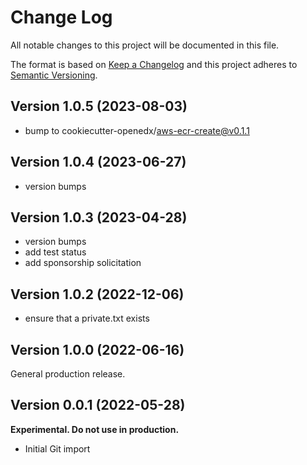 # Change Log

All notable changes to this project will be documented in this file.

The format is based on [Keep a Changelog](http://keepachangelog.com/)
and this project adheres to [Semantic Versioning](http://semver.org/).

## Version 1.0.5 (2023-08-03)

- bump to cookiecutter-openedx/aws-ecr-create@v0.1.1

## Version 1.0.4 (2023-06-27)

- version bumps

## Version 1.0.3 (2023-04-28)

- version bumps
- add test status
- add sponsorship solicitation

## Version 1.0.2 (2022-12-06)

- ensure that a private.txt exists

## Version 1.0.0 (2022-06-16)

General production release.

## Version 0.0.1 (2022-05-28)

**Experimental. Do not use in production.**

* Initial Git import
